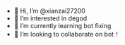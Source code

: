- 👋 Hi, I’m @xianzai27200
- 👀 I’m interested in degod
- 🌱 I’m currently learning bot fixing
- 💞️ I’m looking to collaborate on bot！

<!---
xianzai27200/xianzai27200 is a ✨ special ✨ repository because its `README.md` (this file) appears on your GitHub profile.
You can click the Preview link to take a look at your changes.
--->
